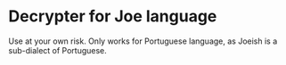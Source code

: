 # Decrypter for Joe language

Use at your own risk. Only works for Portuguese language, as Joeish is a sub-dialect of Portuguese. 